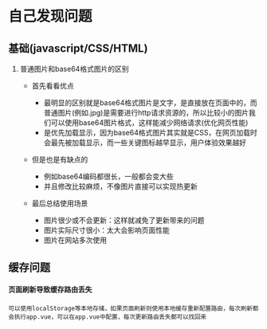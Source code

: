 # 自己发现问题

## 基础(javascript/CSS/HTML)

1. 普通图片和base64格式图片的区别

	* 首先看看优点

		* 最明显的区别就是base64格式图片是文字，是直接放在页面中的，而普通图片(例如.jpg)是需要进行http请求资源的，所以比较小的图片我们可以使用base64图片格式，这样能减少网络请求(优化网页性能)
		* 是优先加载显示，因为base64格式图片其实就是CSS，在网页加载时会最先被加载显示，而一些关键图标越早显示，用户体验效果越好
	
	* 但是也是有缺点的

		* 例如base64编码都很长，一般都会变大些
		* 并且修改比较麻烦，不像图片直接可以实现热更新

	* 最后总结使用场景

		* 图片很少或不会更新：这样就减免了更新带来的问题
		* 图片实际尺寸很小：太大会影响页面性能
		* 图片在网站多次使用

## 缓存问题

#### 页面刷新导致缓存路由丢失

	可以使用localStorage等本地存储，如果页面刷新则使用本地缓存重新配置路由，每次刷新都会执行app.vue，可以在app.vue中配置，每次更新路由丢失都可以找回来
